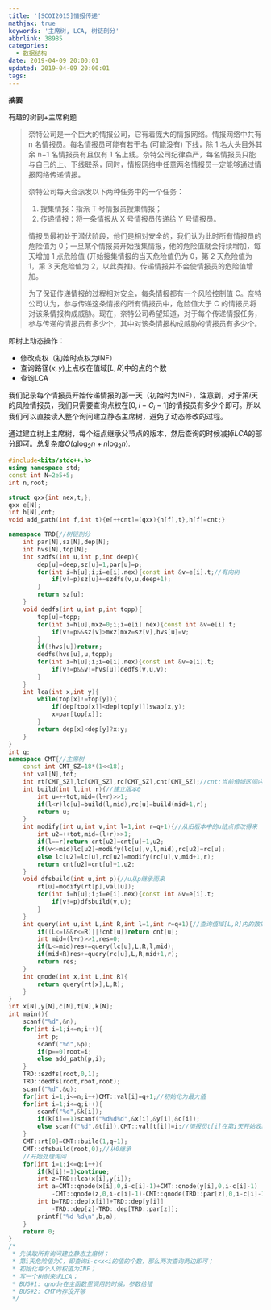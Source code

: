 ```yaml
---
title: '[SCOI2015]情报传递'
mathjax: true
keywords: '主席树, LCA, 树链剖分'
abbrlink: 38985
categories:
  - 数据结构
date: 2019-04-09 20:00:01
updated: 2019-04-09 20:00:01
tags:
---
```



**摘要**

有趣的树剖+主席树题


<!--more-->

> 奈特公司是一个巨大的情报公司，它有着庞大的情报网络。情报网络中共有 n 名情报员。每名情报员可能有若干名 (可能没有) 下线，除 1 名大头目外其余 n−1 名情报员有且仅有 1 名上线。奈特公司纪律森严，每名情报员只能与自己的上、下线联系，同时，情报网络中任意两名情报员一定能够通过情报网络传递情报。
>
> 奈特公司每天会派发以下两种任务中的一个任务：
>
> 1. 搜集情报：指派 T 号情报员搜集情报；
> 2. 传递情报：将一条情报从 X 号情报员传递给 Y 号情报员。
>
> 情报员最初处于潜伏阶段，他们是相对安全的，我们认为此时所有情报员的危险值为 0；一旦某个情报员开始搜集情报，他的危险值就会持续增加，每天增加 1 点危险值 (开始搜集情报的当天危险值仍为 0，第 2 天危险值为 1，第 3 天危险值为 2，以此类推)。传递情报并不会使情报员的危险值增加。
>
> 为了保证传递情报的过程相对安全，每条情报都有一个风险控制值 C。奈特公司认为，参与传递这条情报的所有情报员中，危险值大于 C 的情报员将对该条情报构成威胁。现在，奈特公司希望知道，对于每个传递情报任务，参与传递的情报员有多少个，其中对该条情报构成威胁的情报员有多少个。

即树上动态操作：

- 修改点权（初始时点权为INF）
- 查询路径$(x,y)$上点权在值域$[L,R]$中的点的个数
- 查询LCA

我们记录每个情报员开始传递情报的那一天（初始时为INF），注意到，对于第$i$天的风险情报员，我们只需要查询点权在$[0,i-C_i-1]$的情报员有多少个即可。所以我们可以直接读入整个询问建立静态主席树，避免了动态修改的过程。

通过建立树上主席树，每个结点继承父节点的版本，然后查询的时候减掉$LCA$的部分即可。总复杂度$O(q\log_2n+n\log_2n)$.

```cpp
#include<bits/stdc++.h>
using namespace std;
const int N=2e5+5;
int n,root;

struct qxx{int nex,t;};
qxx e[N];
int h[N],cnt;
void add_path(int f,int t){e[++cnt]=(qxx){h[f],t},h[f]=cnt;}

namespace TRD{//树链剖分
	int par[N],sz[N],dep[N];
	int hvs[N],top[N];
	int szdfs(int u,int p,int deep){
		dep[u]=deep,sz[u]=1,par[u]=p;
		for(int i=h[u];i;i=e[i].nex){const int &v=e[i].t;//有向树
			if(v!=p)sz[u]+=szdfs(v,u,deep+1);
		}
		return sz[u];
	}
	void dedfs(int u,int p,int topp){
		top[u]=topp;
		for(int i=h[u],mxz=0;i;i=e[i].nex){const int &v=e[i].t;
			if(v!=p&&sz[v]>mxz)mxz=sz[v],hvs[u]=v;
		}
		if(!hvs[u])return;
		dedfs(hvs[u],u,topp);
		for(int i=h[u];i;i=e[i].nex){const int &v=e[i].t;
			if(v!=p&&v!=hvs[u])dedfs(v,u,v);
		}
	}
	int lca(int x,int y){
		while(top[x]!=top[y]){
			if(dep[top[x]]<dep[top[y]])swap(x,y);
			x=par[top[x]];
		}
		return dep[x]<dep[y]?x:y;
	}
}
int q;
namespace CMT{//主席树 
	const int CMT_SZ=18*(1<<18);
	int val[N],tot;
	int rt[CMT_SZ],lc[CMT_SZ],rc[CMT_SZ],cnt[CMT_SZ];//cnt:当前值域区间内数的个数
	int build(int l,int r){//建立版本0
		int u=++tot,mid=(l+r)>>1;
		if(l<r)lc[u]=build(l,mid),rc[u]=build(mid+1,r);
		return u;
	}
	int modify(int u,int v,int l=1,int r=q+1){//从旧版本中的u结点修改得来
		int u2=++tot,mid=(l+r)>>1;
		if(l==r)return cnt[u2]=cnt[u]+1,u2;
		if(v<=mid)lc[u2]=modify(lc[u],v,l,mid),rc[u2]=rc[u];
		else lc[u2]=lc[u],rc[u2]=modify(rc[u],v,mid+1,r);
		return cnt[u2]=cnt[u]+1,u2;
	}
	void dfsbuild(int u,int p){//u从p继承而来
		rt[u]=modify(rt[p],val[u]);
		for(int i=h[u];i;i=e[i].nex){const int &v=e[i].t;
			if(v!=p)dfsbuild(v,u);
		}
	}
	int query(int u,int L,int R,int l=1,int r=q+1){//查询值域[L,R]内的数的个数
		if((L<=l&&r<=R)||!cnt[u])return cnt[u];
		int mid=(l+r)>>1,res=0;
		if(L<=mid)res+=query(lc[u],L,R,l,mid);
		if(mid<R)res+=query(rc[u],L,R,mid+1,r);
		return res;
	}
	int qnode(int x,int L,int R){
		return query(rt[x],L,R);
	}
}
int x[N],y[N],c[N],t[N],k[N];
int main(){
	scanf("%d",&n);
	for(int i=1;i<=n;i++){
		int p;
		scanf("%d",&p);
		if(p==0)root=i;
		else add_path(p,i);
	}
	TRD::szdfs(root,0,1);
	TRD::dedfs(root,root,root);
	scanf("%d",&q);
	for(int i=1;i<=n;i++)CMT::val[i]=q+1;//初始化为最大值
	for(int i=1;i<=q;i++){
		scanf("%d",&k[i]);
		if(k[i]==1)scanf("%d%d%d",&x[i],&y[i],&c[i]);
		else scanf("%d",&t[i]),CMT::val[t[i]]=i;//情报员t[i]在第i天开始收集情报
	}
	CMT::rt[0]=CMT::build(1,q+1);
	CMT::dfsbuild(root,0);//从0继承
	//开始处理询问
	for(int i=1;i<=q;i++){
		if(k[i]!=1)continue;
		int z=TRD::lca(x[i],y[i]);
		int a=CMT::qnode(x[i],0,i-c[i]-1)+CMT::qnode(y[i],0,i-c[i]-1)
			-CMT::qnode(z,0,i-c[i]-1)-CMT::qnode(TRD::par[z],0,i-c[i]-1);
		int b=TRD::dep[x[i]]+TRD::dep[y[i]]
			-TRD::dep[z]-TRD::dep[TRD::par[z]];
		printf("%d %d\n",b,a);
	}
	return 0;
}
/*
 * 先读取所有询问建立静态主席树；
 * 第i天危险值为C，即查询i-c<x<i的值的个数，那么两次查询两边即可；
 * 初始化每个人的权值为INF；
 * 写一个树剖来求LCA；
 * BUG#1: qnode在主函数里调用的时候，参数给错
 * BUG#2: CMT内存没开够
 */
```

